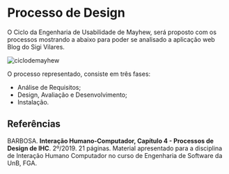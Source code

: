 
# Processo de Design

O Ciclo da Engenharia de Usabilidade de Mayhew, será proposto com os processos mostrando a abaixo para poder se analisado a aplicação web Blog do Sigi Vilares.

![ciclodemayhew](https://i.imgur.com/7oV5Bmz.png)

O processo representado, consiste em três fases:

* Análise de Requisitos;
* Design, Avaliação e Desenvolvimento;
* Instalação.

## Referências

BARBOSA. **Interação Humano-Computador, Capítulo 4 - Processos de Design de IHC**. 2º/2019. 21 páginas. Material apresentado para a disciplina de Interação Humano Computador no curso de Engenharia de Software da UnB, FGA.

